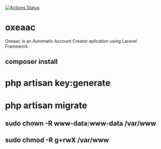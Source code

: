 [![Actions Status](https://github.com/ivenspontes/oxeaac/workflows/CI/badge.svg)](https://github.com/ivenspontes/oxeaac/actions)
# oxeaac
Oxeaac is an Automatic Account Creator aplication using Laravel Framework

## composer install
# php artisan key:generate

# php artisan migrate

## sudo chown -R www-data:www-data /var/www
## sudo chmod -R g+rwX /var/www 
